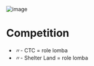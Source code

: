 ![image](https://github.com/osiic/atlantis-report/assets/96474947/ee4c7588-8b88-40b4-a38e-722a43b3c414)

# Competition
- 〃- CTC = role lomba
- 〃- Shelter Land = role lomba
